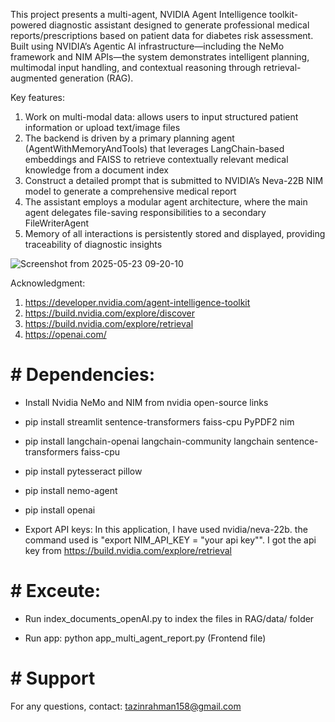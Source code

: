 This project presents a multi-agent, NVIDIA Agent Intelligence toolkit-powered diagnostic assistant designed to generate professional medical reports/prescriptions based on patient data for diabetes risk assessment. Built using NVIDIA’s Agentic AI infrastructure—including the NeMo framework and NIM APIs—the system demonstrates intelligent planning, multimodal input handling, and contextual reasoning through retrieval-augmented generation (RAG).

Key features:
1. Work on multi-modal data: allows users to input structured patient information or upload text/image files
2. The backend is driven by a primary planning agent (AgentWithMemoryAndTools) that leverages LangChain-based embeddings and FAISS to retrieve contextually relevant medical knowledge from a document index
3. Construct a detailed prompt that is submitted to NVIDIA’s Neva-22B NIM model to generate a comprehensive medical report
4. The assistant employs a modular agent architecture, where the main agent delegates file-saving responsibilities to a secondary FileWriterAgent
5.  Memory of all interactions is persistently stored and displayed, providing traceability of diagnostic insights

![Screenshot from 2025-05-23 09-20-10](https://github.com/user-attachments/assets/72c03f22-ebed-4224-889d-c20fc3a333f8)


 Acknowledgment:
 1. https://developer.nvidia.com/agent-intelligence-toolkit
 2. https://build.nvidia.com/explore/discover
 3. https://build.nvidia.com/explore/retrieval
 4. https://openai.com/


# # Dependencies:
* Install Nvidia NeMo and NIM from nvidia open-source links
* pip install streamlit sentence-transformers faiss-cpu PyPDF2 nim
* pip install langchain-openai langchain-community langchain sentence-transformers faiss-cpu
* pip install pytesseract pillow
* pip install nemo-agent
* pip install openai

* Export API keys: In this application, I have used nvidia/neva-22b. the command used is "export NIM_API_KEY = "your api key"". I got the api key from https://build.nvidia.com/explore/retrieval

# # Exceute:
* Run index_documents_openAI.py to index the files in RAG/data/ folder 

* Run app: python app_multi_agent_report.py (Frontend file)

# # Support
For any questions, contact: tazinrahman158@gmail.com
